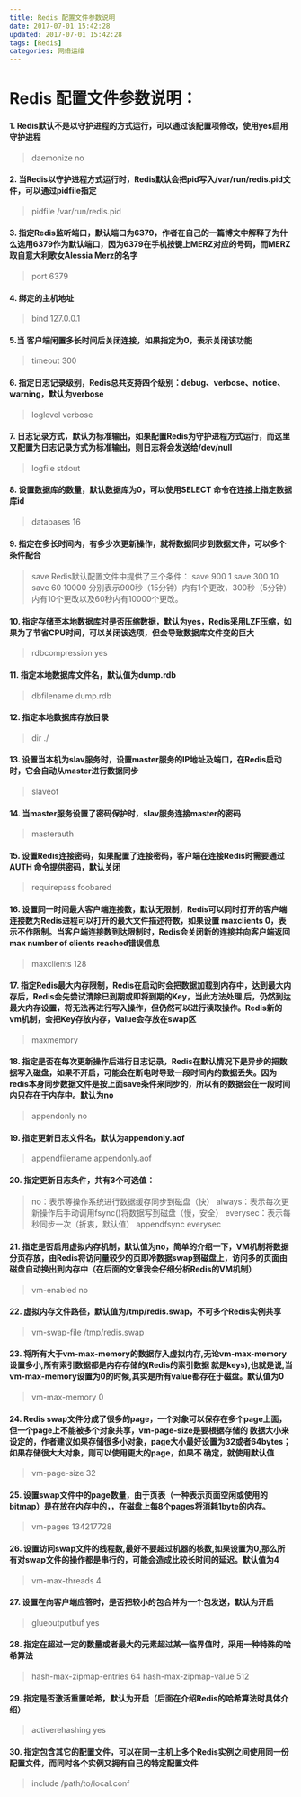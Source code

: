 ```yaml
---
title: Redis 配置文件参数说明
date: 2017-07-01 15:42:28
updated: 2017-07-01 15:42:28
tags: [Redis]
categories: 网络运维
---
```

# Redis 配置文件参数说明：

#### 1. Redis默认不是以守护进程的方式运行，可以通过该配置项修改，使用yes启用守护进程

> daemonize no

<!--more-->

#### 2. 当Redis以守护进程方式运行时，Redis默认会把pid写入/var/run/redis.pid文件，可以通过pidfile指定
> pidfile /var/run/redis.pid


#### 3. 指定Redis监听端口，默认端口为6379，作者在自己的一篇博文中解释了为什么选用6379作为默认端口，因为6379在手机按键上MERZ对应的号码，而MERZ取自意大利歌女Alessia Merz的名字
> port 6379


#### 4. 绑定的主机地址
>  bind 127.0.0.1


#### 5.当 客户端闲置多长时间后关闭连接，如果指定为0，表示关闭该功能
>  timeout 300


#### 6. 指定日志记录级别，Redis总共支持四个级别：debug、verbose、notice、warning，默认为verbose
> loglevel verbose


#### 7. 日志记录方式，默认为标准输出，如果配置Redis为守护进程方式运行，而这里又配置为日志记录方式为标准输出，则日志将会发送给/dev/null
> logfile stdout


#### 8. 设置数据库的数量，默认数据库为0，可以使用SELECT <dbid>命令在连接上指定数据库id
> databases 16

#### 9. 指定在多长时间内，有多少次更新操作，就将数据同步到数据文件，可以多个条件配合
> save <seconds> <changes>
> Redis默认配置文件中提供了三个条件：
> save 900 1
> save 300 10
> save 60 10000
> 分别表示900秒（15分钟）内有1个更改，300秒（5分钟）内有10个更改以及60秒内有10000个更改。


#### 10. 指定存储至本地数据库时是否压缩数据，默认为yes，Redis采用LZF压缩，如果为了节省CPU时间，可以关闭该选项，但会导致数据库文件变的巨大
> rdbcompression yes


#### 11. 指定本地数据库文件名，默认值为dump.rdb
> dbfilename dump.rdb


#### 12. 指定本地数据库存放目录
> dir ./


#### 13. 设置当本机为slav服务时，设置master服务的IP地址及端口，在Redis启动时，它会自动从master进行数据同步
> slaveof <masterip> <masterport>


#### 14. 当master服务设置了密码保护时，slav服务连接master的密码
> masterauth <master-password>


#### 15. 设置Redis连接密码，如果配置了连接密码，客户端在连接Redis时需要通过AUTH <password>命令提供密码，默认关闭
> requirepass foobared


#### 16. 设置同一时间最大客户端连接数，默认无限制，Redis可以同时打开的客户端连接数为Redis进程可以打开的最大文件描述符数，如果设置 maxclients 0，表示不作限制。当客户端连接数到达限制时，Redis会关闭新的连接并向客户端返回max number of clients reached错误信息
> maxclients 128


#### 17. 指定Redis最大内存限制，Redis在启动时会把数据加载到内存中，达到最大内存后，Redis会先尝试清除已到期或即将到期的Key，当此方法处理 后，仍然到达最大内存设置，将无法再进行写入操作，但仍然可以进行读取操作。Redis新的vm机制，会把Key存放内存，Value会存放在swap区
> maxmemory <bytes>


#### 18. 指定是否在每次更新操作后进行日志记录，Redis在默认情况下是异步的把数据写入磁盘，如果不开启，可能会在断电时导致一段时间内的数据丢失。因为 redis本身同步数据文件是按上面save条件来同步的，所以有的数据会在一段时间内只存在于内存中。默认为no
> appendonly no


#### 19. 指定更新日志文件名，默认为appendonly.aof
>  appendfilename appendonly.aof


#### 20. 指定更新日志条件，共有3个可选值： 
> no：表示等操作系统进行数据缓存同步到磁盘（快） 
> always：表示每次更新操作后手动调用fsync()将数据写到磁盘（慢，安全） 
> everysec：表示每秒同步一次（折衷，默认值）
> appendfsync everysec


#### 21. 指定是否启用虚拟内存机制，默认值为no，简单的介绍一下，VM机制将数据分页存放，由Redis将访问量较少的页即冷数据swap到磁盘上，访问多的页面由磁盘自动换出到内存中（在后面的文章我会仔细分析Redis的VM机制）
> vm-enabled no


#### 22. 虚拟内存文件路径，默认值为/tmp/redis.swap，不可多个Redis实例共享
> vm-swap-file /tmp/redis.swap


#### 23. 将所有大于vm-max-memory的数据存入虚拟内存,无论vm-max-memory设置多小,所有索引数据都是内存存储的(Redis的索引数据 就是keys),也就是说,当vm-max-memory设置为0的时候,其实是所有value都存在于磁盘。默认值为0
> vm-max-memory 0


#### 24. Redis swap文件分成了很多的page，一个对象可以保存在多个page上面，但一个page上不能被多个对象共享，vm-page-size是要根据存储的 数据大小来设定的，作者建议如果存储很多小对象，page大小最好设置为32或者64bytes；如果存储很大大对象，则可以使用更大的page，如果不 确定，就使用默认值
> vm-page-size 32


#### 25. 设置swap文件中的page数量，由于页表（一种表示页面空闲或使用的bitmap）是在放在内存中的，，在磁盘上每8个pages将消耗1byte的内存。
> vm-pages 134217728


#### 26. 设置访问swap文件的线程数,最好不要超过机器的核数,如果设置为0,那么所有对swap文件的操作都是串行的，可能会造成比较长时间的延迟。默认值为4
> vm-max-threads 4



#### 27. 设置在向客户端应答时，是否把较小的包合并为一个包发送，默认为开启
> glueoutputbuf yes



#### 28. 指定在超过一定的数量或者最大的元素超过某一临界值时，采用一种特殊的哈希算法
> hash-max-zipmap-entries 64
> hash-max-zipmap-value 512


#### 29. 指定是否激活重置哈希，默认为开启（后面在介绍Redis的哈希算法时具体介绍）
>  activerehashing yes


#### 30. 指定包含其它的配置文件，可以在同一主机上多个Redis实例之间使用同一份配置文件，而同时各个实例又拥有自己的特定配置文件
> include /path/to/local.conf
